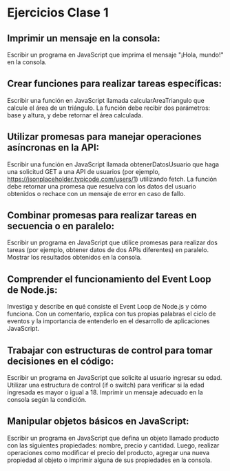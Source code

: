 # Ejercicios Clase 1

## Imprimir un mensaje en la consola:

Escribir un programa en JavaScript que imprima el mensaje "¡Hola, mundo!" en la consola.

## Crear funciones para realizar tareas específicas:

Escribir una función en JavaScript llamada calcularAreaTriangulo que calcule el área de un triángulo. La función debe recibir dos parámetros: base y altura, y debe retornar el área calculada.

## Utilizar promesas para manejar operaciones asíncronas en la API:

Escribir una función en JavaScript llamada obtenerDatosUsuario que haga una solicitud GET a una API de usuarios (por ejemplo, https://jsonplaceholder.typicode.com/users/1) utilizando fetch. La función debe retornar una promesa que resuelva con los datos del usuario obtenidos o rechace con un mensaje de error en caso de fallo.

## Combinar promesas para realizar tareas en secuencia o en paralelo:

Escribir un programa en JavaScript que utilice promesas para realizar dos tareas (por ejemplo, obtener datos de dos APIs diferentes) en paralelo. Mostrar los resultados obtenidos en la consola.

## Comprender el funcionamiento del Event Loop de Node.js:

Investiga y describe en qué consiste el Event Loop de Node.js y cómo funciona. Con un comentario, explica con tus propias palabras el ciclo de eventos y la importancia de entenderlo en el desarrollo de aplicaciones JavaScript.

## Trabajar con estructuras de control para tomar decisiones en el código:

Escribir un programa en JavaScript que solicite al usuario ingresar su edad. Utilizar una estructura de control (if o switch) para verificar si la edad ingresada es mayor o igual a 18. Imprimir un mensaje adecuado en la consola según la condición.

## Manipular objetos básicos en JavaScript:

Escribir un programa en JavaScript que defina un objeto llamado producto con las siguientes propiedades: nombre, precio y cantidad. Luego, realizar operaciones como modificar el precio del producto, agregar una nueva propiedad al objeto o imprimir alguna de sus propiedades en la consola.
